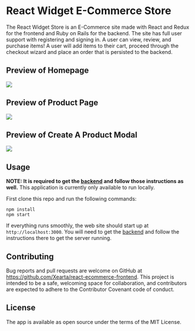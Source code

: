 # React Widget E-Commerce Store

The React Widget Store is an E-Commerce site made with React and Redux for the frontend and Ruby on Rails for the backend. The site has full user support with registering and signing in. A user can view, review, and purchase items! A user will add items to their cart, proceed through the checkout wizard and place an order that is persisted to the backend.

## Preview of Homepage
<img src="https://i.imgur.com/JA4inMl.png" />

## Preview of Product Page
<img src="https://i.imgur.com/6PZHacJ.png" />

## Preview of Create A Product Modal
<img src="https://i.imgur.com/Dc8V7Wp.png" />

## Usage

**NOTE: It is required to get the [backend](https://github.com/Xearta/react-ecommerce-backend) and follow those instructions as well.**
This application is currently only available to run locally.

First clone this repo and run the following commands:

```
npm install
npm start
```

If everything runs smoothly, the web site should start up at `http://localhost:3000`. You will need to get the [backend](https://github.com/Xearta/react-ecommerce-backend) and follow the instructions there to get the server running.

## Contributing

Bug reports and pull requests are welcome on GitHub at https://github.com/Xearta/react-ecommerce-frontend. This project is intended to be a safe, welcoming space for collaboration, and contributors are expected to adhere to the Contributor Covenant code of conduct.

## License

The app is available as open source under the terms of the MIT License.
